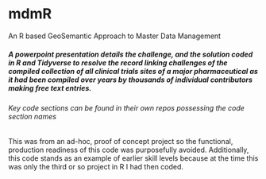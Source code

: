 # mdmR
An R based GeoSemantic Approach to Master Data Management

##### A powerpoint presentation details the challenge, and the solution coded in R and Tidyverse to resolve the record linking challenges of the compiled collection of all clinical trials sites of a major pharmaceutical as it had been compiled over years by thousands of individual contributors making free text entries.

###### Key code sections can be found in their own repos possessing the code section names

This was from an ad-hoc, proof of concept project so the functional, production readiness of this code was purposefully avoided. Additionally, this code stands as an example of earlier skill levels because at the time this was only the third or so project in R I had then coded.
